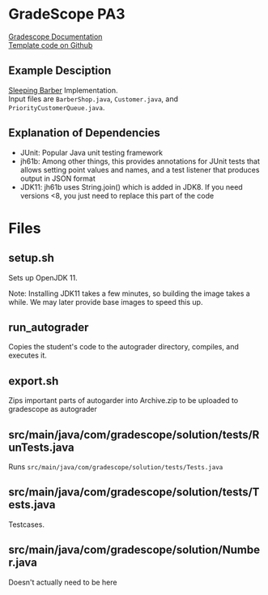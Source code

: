 # GradeScope PA3 
[Gradescope Documentation](https://gradescope-autograders.readthedocs.io/en/latest/)  
[Template code on Github](https://github.com/gradescope/autograder_samples/tree/master/java)

## Example Desciption

[Sleeping Barber](https://en.wikipedia.org/wiki/Sleeping_barber_problem) Implementation.  
Input files are `BarberShop.java`, `Customer.java`, and `PriorityCustomerQueue.java`.

## Explanation of Dependencies

- JUnit: Popular Java unit testing framework
- jh61b: Among other things, this provides annotations for JUnit tests that allows setting point values and names, and a test listener that produces output in JSON format
- JDK11: jh61b uses String.join() which is added in JDK8. If you need versions <8, you just need to replace this part of the code

# Files

## setup.sh

Sets up OpenJDK 11.  

Note: Installing JDK11 takes a few minutes, so building the image takes
a while. We may later provide base images to speed this up.

## run_autograder

Copies the student's code to the autograder directory, compiles, and
executes it.

## export.sh

Zips important parts of autogarder into Archive.zip to be uploaded to gradescope as autograder

## src/main/java/com/gradescope/solution/tests/RunTests.java

Runs `src/main/java/com/gradescope/solution/tests/Tests.java`

## src/main/java/com/gradescope/solution/tests/Tests.java

Testcases. 

## src/main/java/com/gradescope/solution/Number.java
Doesn't actually need to be here